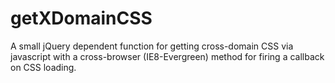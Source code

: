 # getXDomainCSS

A small jQuery dependent function for getting cross-domain CSS via javascript with a cross-browser (IE8-Evergreen) method for firing a callback on CSS loading.
